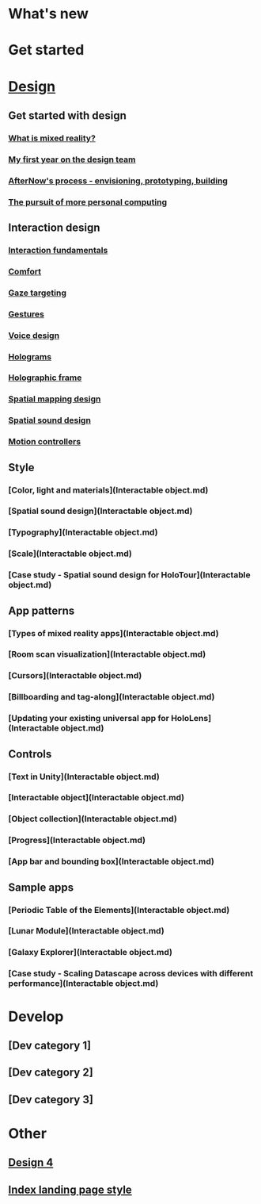 # What's new

# Get started

# [Design](DesignLanding.md)

## Get started with design
### [What is mixed reality?](Design/Get-started-with-design/What-is-mixed-reality.md)
### [My first year on the design team](Design/Get-started-with-design/My-first-year-on-the-design-team.md)
### [AfterNow's process - envisioning, prototyping, building](Design/Get-started-with-design/AfterNows-process-envisioning-prototyping-building.md)
### [The pursuit of more personal computing](Design/Get-started-with-design/The-pursuit-of-more-personal-computing.md)

## Interaction design
### [Interaction fundamentals](Design/Interaction-design/Interaction-fundamentals.md)
### [Comfort](Design/Interaction-design/Comfort.md)
### [Gaze targeting](Design/Interaction-design/Gaze-targeting.md)
### [Gestures](Design/Interaction-design/Gestures.md)
### [Voice design](Design/Interaction-design/Voice-design.md)
### [Holograms](Design/Interaction-design/Holograms.md)
### [Holographic frame](Design/Interaction-design/Holographic-frame.md)
### [Spatial mapping design](Design/Interaction-design/Spatial-mapping-design.md)
### [Spatial sound design](Design/Interaction-design/Spatial-sound-design.md)
### [Motion controllers](Design/Interaction-design/Motion-controllers.md)

## Style
### [Color, light and materials](Interactable object.md)
### [Spatial sound design](Interactable object.md)
### [Typography](Interactable object.md)
### [Scale](Interactable object.md)
### [Case study - Spatial sound design for HoloTour](Interactable object.md)

## App patterns
### [Types of mixed reality apps](Interactable object.md)
### [Room scan visualization](Interactable object.md)
### [Cursors](Interactable object.md)
### [Billboarding and tag-along](Interactable object.md)
### [Updating your existing universal app for HoloLens](Interactable object.md)

## Controls
### [Text in Unity](Interactable object.md)
### [Interactable object](Interactable object.md)
### [Object collection](Interactable object.md)
### [Progress](Interactable object.md)
### [App bar and bounding box](Interactable object.md)

## Sample apps
### [Periodic Table of the Elements](Interactable object.md)
### [Lunar Module](Interactable object.md)
### [Galaxy Explorer](Interactable object.md)
### [Case study - Scaling Datascape across devices with different performance](Interactable object.md)

# Develop
## [Dev category 1]
## [Dev category 2]
## [Dev category 3]


# Other
## [Design 4](DesignLanding-4.md)
## [Index landing page style](index.md)
